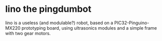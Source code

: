 lino the pingdumbot
====

lino is a useless (and modulable?) robot, based on a PIC32-Pinguino-MX220 prototyping board, using ultrasonics modules and a simple frame with two gear motors.
